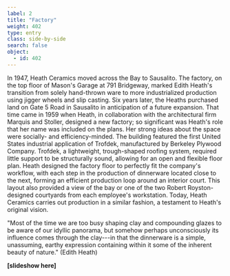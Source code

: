 ```yaml
---
label: 2
title: "Factory"
weight: 402
type: entry
class: side-by-side
search: false
object:
  - id: 402
---
```

In 1947, Heath Ceramics moved across the Bay to Sausalito. The factory, on the top floor of Mason's Garage at 791 Bridgeway, marked Edith Heath's transition from solely hand-thrown ware to more industrialized production using jigger wheels and slip casting. Six years later, the Heaths purchased land on Gate 5 Road in Sausalito in anticipation of a future expansion. That time came in 1959 when Heath, in collaboration with the architectural firm Marquis and Stoller, designed a new factory; so significant was Heath's role that her name was included on the plans. Her strong ideas about the space were socially- and efficiency-minded. The building featured the first United States industrial application of Trofdek, manufactured by Berkeley Plywood Company. Trofdek, a lightweight, trough-shaped roofing system, required little support to be structurally sound, allowing for an open and flexible floor plan. Heath designed the factory floor to perfectly fit the company's workflow, with each step in the production of dinnerware located close to the next, forming an efficient production loop around an interior court. This layout also provided a view of the bay or one of the two Robert Royston-designed courtyards from each employee's workstation. Today, Heath Ceramics carries out production in a similar fashion, a testament to Heath's original vision.

"Most of the time we are too busy shaping clay and compounding glazes to be aware of our idyllic panorama, but somehow perhaps unconsciously its influence comes through the clay---in that the dinnerware is a simple, unassuming, earthy expression containing within it some of the inherent beauty of nature." (Edith Heath)

**[slideshow here]**
